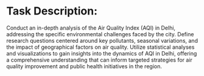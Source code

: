 # Task Description:
Conduct an in-depth analysis of the Air Quality Index (AQI) in
Delhi, addressing the specific environmental challenges faced by the
city. Define research questions centered around key pollutants,
seasonal variations, and the impact of geographical factors on air
quality. Utilize statistical analyses and visualizations to gain insights
into the dynamics of AQI in Delhi, offering a comprehensive
understanding that can inform targeted strategies for air quality
improvement and public health initiatives in the region.
